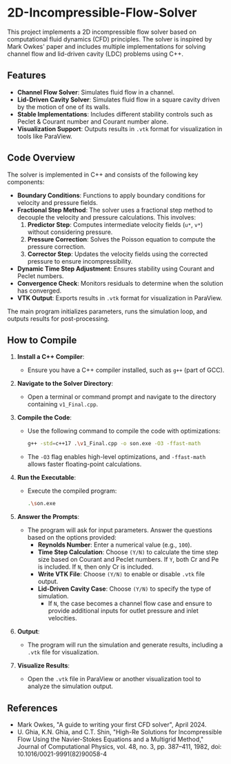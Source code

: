 # 2D-Incompressible-Flow-Solver

This project implements a 2D incompressible flow solver based on computational fluid dynamics (CFD) principles. The solver is inspired by Mark Owkes' paper and includes multiple implementations for solving channel flow and lid-driven cavity (LDC) problems using C++.

## Features

- **Channel Flow Solver**: Simulates fluid flow in a channel.
- **Lid-Driven Cavity Solver**: Simulates fluid flow in a square cavity driven by the motion of one of its walls.
- **Stable Implementations**: Includes different stability controls such as Peclet & Courant number and Courant number alone.
- **Visualization Support**: Outputs results in `.vtk` format for visualization in tools like ParaView.

## Code Overview

The solver is implemented in C++ and consists of the following key components:

- **Boundary Conditions**: Functions to apply boundary conditions for velocity and pressure fields.
- **Fractional Step Method**: The solver uses a fractional step method to decouple the velocity and pressure calculations. This involves:
  1. **Predictor Step**: Computes intermediate velocity fields (`u*`, `v*`) without considering pressure.
  2. **Pressure Correction**: Solves the Poisson equation to compute the pressure correction.
  3. **Corrector Step**: Updates the velocity fields using the corrected pressure to ensure incompressibility.
- **Dynamic Time Step Adjustment**: Ensures stability using Courant and Peclet numbers.
- **Convergence Check**: Monitors residuals to determine when the solution has converged.
- **VTK Output**: Exports results in `.vtk` format for visualization in ParaView.

The main program initializes parameters, runs the simulation loop, and outputs results for post-processing.

## How to Compile

1. **Install a C++ Compiler**:
   - Ensure you have a C++ compiler installed, such as `g++` (part of GCC).

2. **Navigate to the Solver Directory**:
   - Open a terminal or command prompt and navigate to the directory containing `v1_Final.cpp`.

3. **Compile the Code**:
   - Use the following command to compile the code with optimizations:
     ```bash
     g++ -std=c++17 .\v1_Final.cpp -o son.exe -O3 -ffast-math
     ```
   - The `-O3` flag enables high-level optimizations, and `-ffast-math` allows faster floating-point calculations.

4. **Run the Executable**:
   - Execute the compiled program:
     ```bash
     .\son.exe
     ```

5. **Answer the Prompts**:
   - The program will ask for input parameters. Answer the questions based on the options provided:
     - **Reynolds Number**: Enter a numerical value (e.g., `100`).
     - **Time Step Calculation**: Choose `(Y/N)` to calculate the time step size based on Courant and Peclet numbers. If `Y`, both Cr and Pe is included. If `N`, then only Cr is included.
     - **Write VTK File**: Choose `(Y/N)` to enable or disable `.vtk` file output.
     - **Lid-Driven Cavity Case**: Choose `(Y/N)` to specify the type of simulation.
       - If `N`, the case becomes a channel flow case and ensure to provide additional inputs for outlet pressure and inlet velocities.

6. **Output**:
   - The program will run the simulation and generate results, including a `.vtk` file for visualization.

7. **Visualize Results**:
   - Open the `.vtk` file in ParaView or another visualization tool to analyze the simulation output.

## References
- Mark Owkes, "A guide to writing your first CFD solver", April 2024.
- U. Ghia, K.N. Ghia, and C.T. Shin, "High-Re Solutions for Incompressible Flow Using the Navier-Stokes Equations and a Multigrid Method," Journal of Computational Physics, vol. 48, no. 3, pp. 387–411, 1982, doi: 10.1016/0021-9991(82)90058-4

